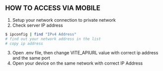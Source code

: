 ## HOW TO ACCESS VIA MOBILE

1. Setup your network connection to private network
2. Check server IP address

```bash
$ ipconfig | find "IPv4 Address"
# find out your network address in the list
# copy ip address
```
3. Open .env file, then change VITE_APIURL value with correct ip address and the same port
4. Open your device on the same network with correct IP Address